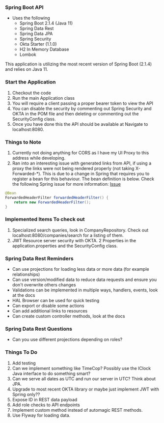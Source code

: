 ### Spring Boot API

* Uses the following
  * Spring Boot 2.1.4 (Java 11)
  * Spring Data Rest
  * Spring Data JPA
  * Spring Security
  * Okta Starter (1.1.0)
  * H2 In Memory Database
  * Lombok
  
This application is utilizing the most recent version of Spring Boot (2.1.4) and relies on Java 11.

### Start the Application

1. Checkout the code
1. Run the main Application class
1. You will require a client passing a proper bearer token to view the API
1. You can disable the security by commenting out Spring Security and OKTA in the POM file and then deleting or commenting out the SecurityConfig class.
1. Once you have done this the API should be available at Navigate to localhost:8080.

### Things to Note

1. Currently not doing anything for CORS as I have my UI Proxy to this address while developing.
1. Ran into an interesting issue with generated links from API, if using a proxy the links were not being
rendered properly (not taking X-Forwarded-*).  This is due to a change in Spring that requires you to register
a bean for this behaviour.  The bean definition is below.  Check the following Spring issue for more information: [Issue](https://www.google.com/url?q=https://github.com/spring-projects/spring-hateoas/issues/862)

```java
@Bean
ForwardedHeaderFilter forwardedHeaderFilter() {
    return new ForwardedHeaderFilter();
}
```

### Implemented Items To check out

1. Specialized search queries, look in CompanyRepository.  Check out localhost:8080/companies/search for a listing of them.
1. JWT Resource server security with OKTA.  2 Properties in the application.properties and the SecurityConfig class. 

### Spring Data Rest Reminders

* Can use projections for loading less data or more data (for example relationships)
* Can use version/modified data to reduce data requests and ensure you don't overwrite others changes
* Validations can be implemented in multiple ways, handlers, events, look at the docs
* HAL Browser can be used for quick testing
* Can export or disable some actions 
* Can add additional links to resources
* Can create custom controller methods, look at the docs

### Spring Data Rest Questions

* Can you use different projections depending on roles?

### Things To Do

1. Add testing
1. Can we implement something like TimeCop?  Possibly use the IClock Java interface to do something smart?
1. Can we serve all dates as UTC and run our server in UTC?  Think about JPA.
1. Upgrade to most recent OKTA library or maybe just implement JWT with Spring only??
1. Expose ID in REST data payload
1. Add role checks to API endpoints
1. Implement custom method instead of automagic REST methods.
1. Use Flyway for loading data.